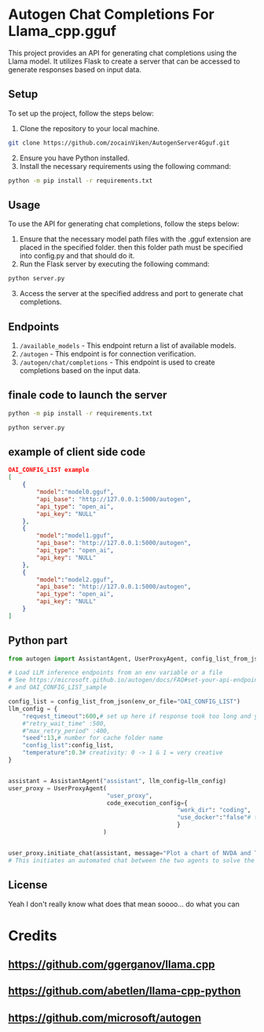 # Autogen Chat Completions For Llama_cpp.gguf

This project provides an API for generating chat completions using the Llama model. It utilizes Flask to create a server that can be accessed to generate responses based on input data.

## Setup

To set up the project, follow the steps below:

1. Clone the repository to your local machine.

```bash
git clone https://github.com/zocainViken/AutogenServer4Gguf.git
```

2. Ensure you have Python installed.
3. Install the necessary requirements using the following command:

```bash
python -m pip install -r requirements.txt
```


## Usage

To use the API for generating chat completions, follow the steps below:

1. Ensure that the necessary model path files with the .gguf extension are placed in the specified folder.
then this folder path must be specified into config.py and that should do it.
2. Run the Flask server by executing the following command:

```bash
python server.py
```


3. Access the server at the specified address and port to generate chat completions.

## Endpoints

1. `/available_models` - This endpoint return a list of available models.
2. `/autogen` - This endpoint is for connection verification.
3. `/autogen/chat/completions` - This endpoint is used to create completions based on the input data.


## finale code to launch the server
```bash
python -m pip install -r requirements.txt
```
```bash
python server.py
```
## example of client side code
```json
OAI_CONFIG_LIST example
[
    {
        "model":"model0.gguf",
        "api_base": "http://127.0.0.1:5000/autogen",
        "api_type": "open_ai",
        "api_key": "NULL"
    },
    {
        "model":"model1.gguf",
        "api_base": "http://127.0.0.1:5000/autogen",
        "api_type": "open_ai",
        "api_key": "NULL"
    },
    {
        "model":"model2.gguf",
        "api_base": "http://127.0.0.1:5000/autogen",
        "api_type": "open_ai",
        "api_key": "NULL"
    }
]
```


## Python part 
```python
from autogen import AssistantAgent, UserProxyAgent, config_list_from_json

# Load LLM inference endpoints from an env variable or a file
# See https://microsoft.github.io/autogen/docs/FAQ#set-your-api-endpoints
# and OAI_CONFIG_LIST_sample

config_list = config_list_from_json(env_or_file="OAI_CONFIG_LIST")
llm_config = {
    "request_timeout":600,# set up here if response took too long and you got some errorn but 600 seems to be fair
    #"retry_wait_time" :500,
    #"max_retry_period" :400,
    "seed":13,# number for cache folder name
    "config_list":config_list,
    "temperature":0.3# creativity: 0 -> 1 & 1 = very creative 
}


assistant = AssistantAgent("assistant", llm_config=llm_config)
user_proxy = UserProxyAgent(
                            "user_proxy",
                            code_execution_config={
                                                "work_dir": "coding",
                                                "use_docker":"false"# to avoid some error because the code won't launc| true is default value
                                                }
                           )


user_proxy.initiate_chat(assistant, message="Plot a chart of NVDA and TESLA stock price change YTD.")
# This initiates an automated chat between the two agents to solve the task
```

## License

Yeah I don't really know what does that mean soooo...
do what you can



# Credits
## https://github.com/ggerganov/llama.cpp
## https://github.com/abetlen/llama-cpp-python
## https://github.com/microsoft/autogen
